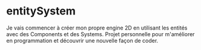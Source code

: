 entitySystem
============

Je vais commencer à créer mon propre engine 2D en utilisant les entités avec des Components et des Systems. Projet personnelle pour m'améliorer en programmation et découvrir une nouvelle façon de coder.
